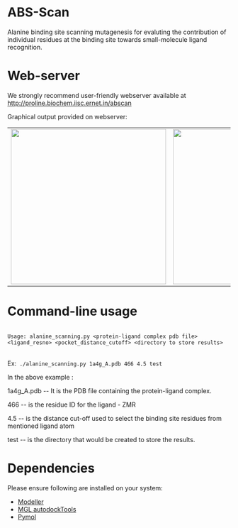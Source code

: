 ABS-Scan
========

Alanine binding site scanning mutagenesis for evaluting the contribution of individual residues at the binding site towards small-molecule ligand recognition.


Web-server
=========
We strongly recommend user-friendly webserver available at <a href="http://proline.biochem.iisc.ernet.in/abscan" target="_blank">http://proline.biochem.iisc.ernet.in/abscan</a>

Graphical output provided on webserver:

<table>
<tr>
<td>
<img src="http://proline.biochem.iisc.ernet.in/abscan/ABSCAN_ddG.png" width="350px" />
</td>
<td>
<img src="http://proline.biochem.iisc.ernet.in/abscan/ABSCAN_residuecontrib.png" width="350px"/>
</td>
</tr>
</table>

Command-line usage
==================
<code>
Usage: alanine_scanning.py &lt;protein-ligand complex pdb file&gt; &lt;ligand_resno&gt; &lt;pocket_distance_cutoff&gt; &lt;directory to store results&gt;
</code></br>

Ex:<code> ./alanine_scanning.py 1a4g_A.pdb 466 4.5 test</code>
</br>

In the above example :

1a4g_A.pdb -- It is the PDB file containing the protein-ligand complex.

466 -- is the residue ID for the ligand - ZMR

4.5 -- is the distance cut-off used to select the binding site residues from mentioned ligand atom

test -- is the directory that would be created to store the results.

Dependencies
============
Please ensure following are installed on your system:
<ul>
<li><a href="https://salilab.org/modeller/" target="_blank">Modeller</a></li>
<li><a href="http://mgltools.scripps.edu/downloads" target="_blank">MGL autodockTools</a></li>
<li><a href="www.pymol.org/" target="_blank">Pymol</a></li>
</ul>



